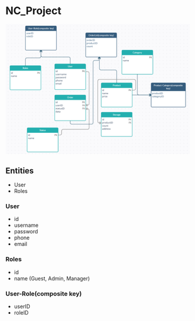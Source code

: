 # NC_Project

![Entyties](https://github.com/Aliluev/NC_Project/blob/main/Entities2.png)

## Entities
* User
* Roles


### User
* id
* username
* password
* phone
* email

### Roles
* id
* name (Guest, Admin, Manager)

### User-Role(composite key)
* userID
* roleID

